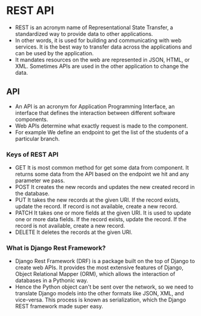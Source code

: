 # REST API
- REST is an acronym name of Representational State Transfer, a standardized way to provide data to other applications.
- In other words, it is used for building and communicating with web services. It is the best way to transfer data across the applications and can be used by the application.
- It mandates resources on the web are represented in JSON, HTML, or XML. Sometimes APIs are used in the other application to change the data.

## API 
- An API is an acronym for Application Programming Interface, an interface that defines the interaction between different software components.
- Web APIs determine what exactly request is made to the component.
- For example We define an endpoint to get the list of the students of a particular branch.

### Keys of REST API
- GET It is most common method for get some data from component. It returns some data from the API based on the endpoint we hit and any parameter we pass.
- POST It creates the new records and updates the new created record in the database.
- PUT It takes the new records at the given URI. If the record exists, update the record. If record is not available, create a new record.
- PATCH It takes one or more fields at the given URI. It is used to update one or more data fields. If the record exists, update the record. If the record is not available, create a new record.
- DELETE It deletes the records at the given URI.

### What is Django Rest Framework?
- Django Rest Framework (DRF) is a package built on the top of Django to create web APIs. It provides the most extensive features of Django, Object Relational Mapper (ORM), which allows the interaction of databases in a Pythonic way.
- Hence the Python object can't be sent over the network, so we need to translate Django models into the other formats like JSON, XML, and vice-versa. This process is known as serialization, which the Django REST framework made super easy.
